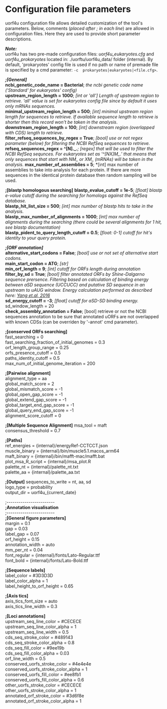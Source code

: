 # Configuration file parameters


uorf4u configuration file allows detailed customization of the tool's parameters. Below, comments (*placed after ; in each line*) are allowed in configuration files. Here they are used to provide short parameter descriptions.  

***Note:***   
uorf4u has two pre-made configuration files: *uorf4u_eukaryotes.cfg* and *uorf4u_prokaryotes* located in: ./uorftu/uorf4u_data/ folder (internal). By default, 'prokaryotes' config file is used if no path or name of premade file is specified by a cmd parameter: `-c  prokaryotes|eukaryotes|<file.cfg>`.


***;[General]***  
**ncbi_genetic_code_name = Bacterial**; *the ncbi genetic code name ('Standard' for eukaryotes' config)*   
**upstream_region_length = 1000**; *[int or 'all'] Length of upstream region to retrieve. 'all' value is set for eukaryotes config file since by default it uses only mRNAs sequences.*  
**minimal_upstream_region_length = 500**; *[int] minimal upstream region length for sequences to retrieve. If available sequence length to retrieve is shorter then this record won't be taken in the analysis*.    
**downstream_region_length = 100**; *[int] downstream region (overlapped with CDS) length to retrieve.*  
**filter_refseq_sequences_by_regex = True**; *[bool] use or not regex parameter (below) for filtering the NCBI RefSeq sequences to retrieve.*    
**refseq_sequences_regex = ^[N]._.***; *[regex] that will be used to filter the NCBI RefSeq sequnces. For eukaryotes set as '^[NX]M_.*' that means that only sequences that start with NM_ or XM_ (mRNAs) will be taken in the analysis.* 
**max_number_of_assemblies = 5**; *[int] max number of assemblies to take into analysis for each protein. If there are more sequences in the identical protein database then random sampling will be used.


**;[blastp homologous searching]**
**blastp_evalue_cutoff = 1e-5**; *[float] blastp e-value cutoff during the searching for homologs against the RefSeq database.*  
**blastp_hit_list_size = 500**; *[int] max number of blastp hits to take in the analysis.*  
**blastp_max_number_of_alignments = 1000**; *[int] max number of alignments during the searching (there could be several alignments for 1 hit, see blastp documentation)*    
**blastp_pident_to_query_length_cutoff = 0.5**; *[float: 0-1] cutoff for hit's identity to your query protein.*  

***;[ORF annotation]***  
**alternative_start_codons = False**; *[bool] use or not set of alternative start codons.*   
**main_start_codon = ATG**;  *[str]*        
**min_orf_length = 9**; *[int] cutoff for ORFs length during annotation*    
**filter_by_sd = True**; *[bool] filter annotated ORFs by Shine-Dalgarno sequence prersence. Filtering based on calculation of binding energy between aSD sequence (UCCUCC) and putative SD sequence in an upstream to uAUG window. Energy calculation performed as described here: [Yang et.al, 2016](10.1534/g3.116.032227)*  
**sd_energy_cutoff = -3**; *[float] cutoff for aSD-SD binding energy.*    
sd_window_length = 20  
**check_assembly_annotation = False**; [bool] retrieve or not the NCBI sequences annotation to be sure that annotated uORFs are not overlapped with known CDSs (can be overriden by '-annot' cmd parameter).

**;[conserved ORFs searching]**  
fast_searching = 0  
fast_searching_fraction_of_initial_genomes = 0.3  
orf_length_group_range = 0.25  
orfs_presence_cutoff = 0.5  
paths_identity_cutoff = 0.5  
max_num_of_initial_genome_iteration = 200  

**;[Pairwise alignment]**  
alignment_type = aa  
global_match_score = 2  
global_mismatch_score = -1  
global_open_gap_score = -1  
global_extend_gap_score = -1  
global_target_end_gap_score = -1  
global_query_end_gap_score = -1  
alignment_score_cutoff = 0  

**;[Multiple Sequence Alignment]**
msa_tool = maft  
consensus_threshold = 0.7  

**;[Paths]**  
ref_energies = {internal}/energyRef-CCTCCT.json  
muscle_binary = {internal}/bin/muscle5.1.macos_arm64  
maft_binary = {internal}/bin/mafft-mac/mafft.bat  
plot_msa_R_script = {internal}/msa_plot.R  
palette_nt = {internal}/palette_nt.txt  
palette_aa = {internal}/palette_aa.txt  

**;[Output]**
sequences_to_write = nt, aa, sd  
logo_type = probability  
output_dir = uorf4u_{current_date}  

;------------------------  
**;Annotation visualisation**  
;------------------------  
**;[General figure parameters]**  
margin = 0.1  
gap = 0.03  
label_gap = 0.07  
orf_height = 0.15  
annotation_width = auto  
mm_per_nt = 0.04  
font_regular = {internal}/fonts/Lato-Regular.ttf  
font_bold = {internal}/fonts/Lato-Bold.ttf  

**;[Sequence labels]**  
label_color = #3D3D3D  
label_color_alpha = 1  
label_height_to_orf_height = 0.65  

**;[Axis tics]**  
axis_tics_font_size = auto  
axis_tics_line_width = 0.3  

**;[Loci annotations]**  
upstream_seq_line_color = #CECECE  
upstream_seq_line_color_alpha = 1  
upstream_seq_line_width = 0.5  
cds_seq_stroke_color = #489143  
cds_seq_stroke_color_alpha = 0.8  
cds_seq_fill_color = #9ee19b  
cds_seq_fill_color_alpha = 0.03  
orf_line_width = 0.5  
conserved_uorfs_stroke_color = #4e4e4e  
conserved_uorfs_stroke_color_alpha = 1  
conserved_uorfs_fill_color = #ee8fb1  
conserved_uorfs_fill_color_alpha = 0.6  
other_uorfs_stroke_color = #CECECE  
other_uorfs_stroke_color_alpha = 1  
annotated_orf_stroke_color = #3d6f8e  
annotated_orf_stroke_color_alpha = 1  
